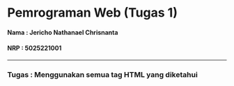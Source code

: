 # Pemrograman Web (Tugas 1)
#### Nama : Jericho Nathanael Chrisnanta
#### NRP  : 5025221001

---
### Tugas : Menggunakan semua tag HTML yang diketahui